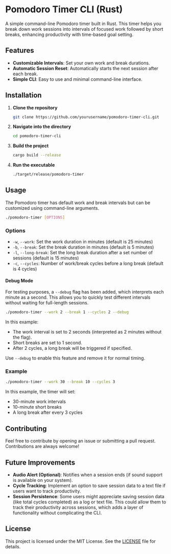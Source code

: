 # Pomodoro Timer CLI (Rust)

A simple command-line Pomodoro timer built in Rust. This timer helps you break down work sessions into intervals of focused work followed by short breaks, enhancing productivity with time-based goal setting.

## Features

- **Customizable Intervals**: Set your own work and break durations.
- **Automatic Session Reset**: Automatically starts the next session after each break.
- **Simple CLI**: Easy to use and minimal command-line interface.

## Installation

1. **Clone the repository**

   ```bash
   git clone https://github.com/yourusername/pomodoro-timer-cli.git
   ```

2. **Navigate into the directory**

   ```bash
   cd pomodoro-timer-cli
   ```

3. **Build the project**

   ```bash
   cargo build --release
   ```

4. **Run the executable**

   ```bash
   ./target/release/pomodoro-timer
   ```

## Usage

The Pomodoro timer has default work and break intervals but can be customized using command-line arguments.

```bash
./pomodoro-timer [OPTIONS]
```

### Options

- `-w`, `--work`: Set the work duration in minutes (default is 25 minutes)
- `-b`, `--break`: Set the break duration in minutes (default is 5 minutes)
- `-l`, `--long-break`: Set the long break duration after a set number of sessions (default is 15 minutes)
- `-c`, `--cycles`: Number of work/break cycles before a long break (default is 4 cycles)

#### Debug Mode

For testing purposes, a `--debug` flag has been added, which interprets each minute as a second. This allows you to quickly test different intervals without waiting for full-length sessions.

```bash
./pomodoro-timer --work 2 --break 1 --cycles 2 --debug
```

In this example:

- The work interval is set to 2 seconds (interpreted as 2 minutes without the flag).
- Short breaks are set to 1 second.
- After 2 cycles, a long break will be triggered if specified.

Use `--debug` to enable this feature and remove it for normal timing.

### Example

```bash
./pomodoro-timer --work 30 --break 10 --cycles 3
```

In this example, the timer will set:

- 30-minute work intervals
- 10-minute short breaks
- A long break after every 3 cycles

## Contributing

Feel free to contribute by opening an issue or submitting a pull request. Contributions are always welcome!

## Future Improvements

- **Audio Alert (Optional)**: Notifies when a session ends (if sound support is available on your system).
- **Cycle Tracking**: Implement an option to save session data to a text file if users want to track productivity.
- **Session Persistence**: Some users might appreciate saving session data (like total cycles completed) as a log or text file. This could allow them to track their productivity across sessions, which adds a layer of functionality without complicating the CLI.

## License

This project is licensed under the MIT License. See the [LICENSE](LICENSE) file for details.
